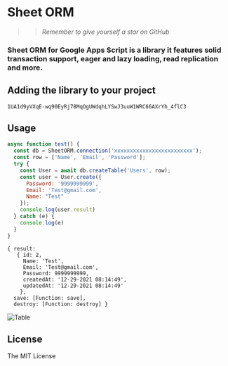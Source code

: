 # Sheet ORM
>> _Remember to give yourself a star on GitHub_
### Sheet ORM for Google Apps Script is a library it features solid transaction support, eager and lazy loading, read replication and more.


## Adding the library to your project

```
1UA1d9yVXqE-wq90EyRj78MqOgUWdqhLYSwJ3uuW1WRC66AXrYh_4flC3
```

## Usage
```js
async function test() {
  const db = SheetORM.connection('xxxxxxxxxxxxxxxxxxxxxxxxx');
  const row = ['Name', 'Email', 'Password'];
  try {
    const User = await db.createTable('Users', row);
    const user = User.create({
      Password: '9999999999',
      Email: 'Test@gmail.com',
      Name: "Test"
    });
    console.log(user.result)
  } catch (e) {
    console.log(e)
  }
}
```
```console
{ result: 
   { id: 2,
     Name: 'Test',
     Email: 'Test@gmail.com',
     Password: 9999999999,
     createdAt: '12-29-2021 08:14:49',
     updatedAt: '12-29-2021 08:14:49'
    },
  save: [Function: save],
  destroy: [Function: destroy] }
```
![Table](https://i.imgur.com/kcSkPBg.png)

## License
The MIT License
